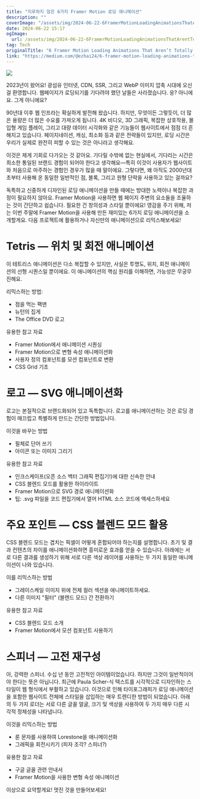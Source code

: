 ```yaml
---
title: "지루하지 않은 6가지 Framer Motion 로딩 애니메이션"
description: ""
coverImage: "/assets/img/2024-06-22-6FramerMotionLoadingAnimationsThatArentTotallyBoring_0.png"
date: 2024-06-22 15:17
ogImage: 
  url: /assets/img/2024-06-22-6FramerMotionLoadingAnimationsThatArentTotallyBoring_0.png
tag: Tech
originalTitle: "6 Framer Motion Loading Animations That Aren’t Totally Boring"
link: "https://medium.com/@ezhai24/6-framer-motion-loading-animations-that-arent-totally-boring-0d50beedc0d0"
---
```



<img src="/assets/img/2024-06-22-6FramerMotionLoadingAnimationsThatArentTotallyBoring_0.png" />

2023년이 왔어요! 광섬유 인터넷, CDN, SSR, 그리고 WebP 이미지 압축 시대에 오신 걸 환영합니다. 웹페이지가 로딩되기를 기다려야 했던 날들은 사라졌습니다. 응? 아니에요. 그게 아니에요?

90년대 이후 웹 인프라는 확실하게 발전해 왔습니다. 하지만, 무엇이든 그렇듯이, 더 많은 용량은 더 많은 수요를 가져오게 됩니다. 4K 비디오, 3D 그래픽, 복잡한 상호작용, 몰입형 게임 플레이, 그리고 대량 데이터 시각화와 같은 기능들이 웹사이트에서 점점 더 흔해지고 있습니다. 페이지네이션, 캐싱, 최소화 등과 같은 전략들이 있지만, 로딩 시간은 우리가 실제로 완전히 피할 수 있는 것은 아니라고 생각해요.

이것은 제게 기회로 다가오는 것 같아요. 기다릴 수밖에 없는 현실에서, 기다리는 시간은 최소한 통일된 브랜드 경험이 되어야 한다고 생각해요—특히 이것이 사용자가 웹사이트와 처음으로 마주하는 경험인 경우가 많을 때 말이에요. 그렇다면, 왜 아직도 2000년대 초부터 사용해 온 동일한 일반적인 점, 블록, 그리고 원형 단락을 사용하고 있는 걸까요?

<div class="content-ad"></div>

독특하고 신중하게 디자인된 로딩 애니메이션을 만들 때에는 방대한 노력이나 복잡한 과정이 필요하지 않아요. Framer Motion을 사용하면 웹 페이지 주변의 요소들을 조율하는 것이 간단하고 쉽습니다. 필요한 건 창의성과 스타일 뿐이에요! 영감을 주기 위해, 저는 이번 주말에 Framer Motion을 사용해 만든 재미있는 6가지 로딩 애니메이션을 소개할게요. 다음 프로젝트에 활용하거나 자신만의 애니메이션으로 리믹스해보세요!

# Tetris — 위치 및 회전 애니메이션

이 테트리스 애니메이션은 다소 복잡할 수 있지만, 사실은 투명도, 위치, 회전 애니메이션의 선형 시퀀스일 뿐이에요. 이 애니메이션의 핵심 원리를 이해하면, 가능성은 무궁무진해요.

리믹스하는 방법:

<div class="content-ad"></div>

- 점을 먹는 팩맨
- 뉴턴의 집게
- The Office DVD 로고

유용한 참고 자료

- Framer Motion에서 애니메이션 시퀀싱
- Framer Motion으로 변형 속성 애니메이션화
- 사용자 정의 컴포넌트를 모션 컴포넌트로 변환
- CSS Grid 기초

# 로고 — SVG 애니메이션화

<div class="content-ad"></div>

로고는 본질적으로 브랜드화되어 있고 독특합니다. 로고를 애니메이션하는 것은 로딩 경험이 매끄럽고 특별하게 만드는 간단한 방법입니다.

이것을 바꾸는 방법

- 필체로 단어 쓰기
- 아이콘 또는 이미지 그리기

유용한 참고 자료

<div class="content-ad"></div>

- 인크스케이프(오픈 소스 백터 그래픽 편집기!)에 대한 신속한 안내
- CSS 블렌드 모드를 활용한 하이라이트
- Framer Motion으로 SVG 경로 애니메이션화
- 팁: .svg 파일을 코드 편집기에서 열어 HTML 소스 코드에 액세스하세요

# 주요 포인트 — CSS 블렌드 모드 활용

CSS 블렌드 모드는 겹치는 픽셀이 어떻게 혼합되어야 하는지를 설명합니다. 초기 및 결과 컨텐츠의 차이를 애니메이션화하면 흥미로운 효과를 얻을 수 있습니다. 아래에는 서로 다른 결과를 생성하기 위해 서로 다른 색상 레이어를 사용하는 두 가지 동일한 애니메이션이 나와 있습니다.

이를 리믹스하는 방법

<div class="content-ad"></div>

- 그레이스케일 이미지 위에 전체 컬러 섹션을 애니메이트하세요.
- 다른 이미지 "필터" (블렌드 모드) 간 전환하기

유용한 참고 자료

- CSS 블렌드 모드 소개
- Framer Motion에서 모션 컴포넌트 사용하기

# 스피너 — 고전 재구성

<div class="content-ad"></div>

아, 강력한 스피너. 수십 년 동안 고전적인 아이템이었습니다. 하지만 그것이 일반적이어야 한다는 뜻은 아닙니다. 최근에 Paula Scher-식 텍스트를 시각적으로 디자인하는 스타일이 웹 형식에서 부활하고 있습니다. 이것으로 인해 타이포그래피가 로딩 애니메이션을 포함한 웹사이트 전체에 스타일을 삽입하는 매우 트렌디한 방법이 되었습니다. 아래의 두 가지 로더는 서로 다른 글꼴 얼굴, 크기 및 색상을 사용하여 두 가지 매우 다른 시각적 정체성을 나타냅니다.

이것을 리믹스하는 방법

- 룬 문자를 사용하여 Lorestone을 애니메이션화
- 그래픽을 회전시키기 (피자 조각? 스피너?)

유용한 참고 자료

<div class="content-ad"></div>

- 구글 글꼴 관련 안내서
- Framer Motion을 사용한 변형 속성 애니메이션

이상으로 요약할게요! 멋진 것을 만들어보세요!